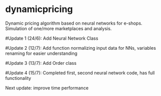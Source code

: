 # dynamicpricing
Dynamic pricing algorithm based on neural networks for e-shops. Simulation of one/more marketplaces and analysis.

#Update 1 (24/6): Add Neural Network Class

#Update 2 (12/7): Add function normalizing input data for NNs, variables renaming for easier understanding

#Update 3 (13/7): Add Order class

#Update 4 (15/7): Completed first, second neural network code, has full functionality

Next update: improve time performance
